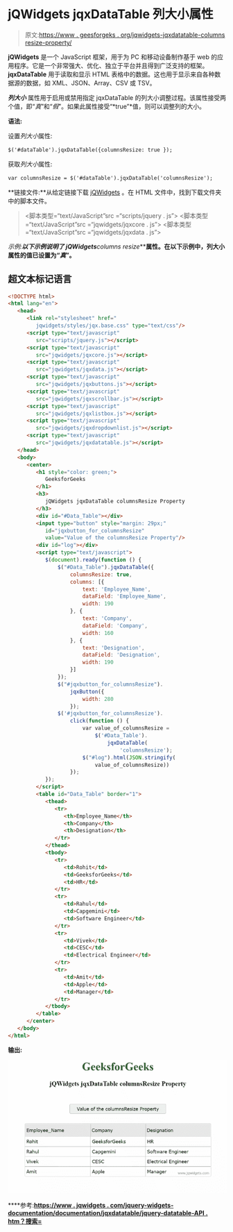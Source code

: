 # jQWidgets jqxDataTable 列大小属性

> 原文:[https://www . geesforgeks . org/jqwidgets-jqxdatatable-columns resize-property/](https://www.geeksforgeeks.org/jqwidgets-jqxdatatable-columnsresize-property/)

**jQWidgets** 是一个 JavaScript 框架，用于为 PC 和移动设备制作基于 web 的应用程序。它是一个非常强大、优化、独立于平台并且得到广泛支持的框架。 **jqxDataTable** 用于读取和显示 HTML 表格中的数据。这也用于显示来自各种数据源的数据，如 XML、JSON、Array、CSV 或 TSV。

***列大小*** 属性用于启用或禁用指定 jqxDataTable 的列大小调整过程。该属性接受两个值，即“*真*”和“*假*”。如果此属性接受“*true”*值，则可以调整列的大小。

**语法:**

设置*列大小*属性:

```html
$('#dataTable').jqxDataTable({columnsResize: true });
```

获取*列大小*属性:

```html
var columnsResize = $('#dataTable').jqxDataTable('columnsResize');
```

**链接文件:**从给定链接下载 [jQWidgets](https://www.jqwidgets.com/download/) 。在 HTML 文件中，找到下载文件夹中的脚本文件。

> <link rel="”stylesheet”" href="”jqwidgets/styles/jqx.base.css”" type="”text/css”">
> <脚本类型=“text/JavaScript”src =“scripts/jquery . js”></script>
> <脚本类型=“text/JavaScript”src =“jqwidgets/jqxcore . js”></script>
> <脚本类型=“text/JavaScript”src =“jqwidgets/jqxdata . js”>

**示例:**以下示例说明了 jQWidgets***columns resize*****属性。在以下示例中，**列大小**属性的值已设置为“*真*”。**

## **超文本标记语言**

```html
<!DOCTYPE html>
<html lang="en">
   <head>
      <link rel="stylesheet" href="
         jqwidgets/styles/jqx.base.css" type="text/css"/>
      <script type="text/javascript" 
         src="scripts/jquery.js"></script>
      <script type="text/javascript" 
         src="jqwidgets/jqxcore.js"></script>
      <script type="text/javascript" 
         src="jqwidgets/jqxdata.js"></script>
      <script type="text/javascript" 
         src="jqwidgets/jqxbuttons.js"></script>
      <script type="text/javascript" 
         src="jqwidgets/jqxscrollbar.js"></script>
      <script type="text/javascript" 
         src="jqwidgets/jqxlistbox.js"></script>
      <script type="text/javascript" 
         src="jqwidgets/jqxdropdownlist.js"></script>
      <script type="text/javascript" 
         src="jqwidgets/jqxdatatable.js"></script>
   </head>
   <body>
      <center>
         <h1 style="color: green;">
            GeeksforGeeks
         </h1>
         <h3>
            jQWidgets jqxDataTable columnsResize Property
         </h3>
         <div id="#Data_Table"></div>
         <input type="button" style="margin: 29px;" 
            id="jqxbutton_for_columnsResize"
            value="Value of the columnsResize Property"/>
         <div id="log"></div>
         <script type="text/javascript">
            $(document).ready(function () {
                $("#Data_Table").jqxDataTable({
                    columnsResize: true,
                    columns: [{
                        text: 'Employee_Name',
                        dataField: 'Employee_Name',
                        width: 190
                    }, {
                        text: 'Company',
                        dataField: 'Company',
                        width: 160
                    }, {
                        text: 'Designation',
                        dataField: 'Designation',
                        width: 190
                    }]
                });
                $("#jqxbutton_for_columnsResize").
                    jqxButton({
                        width: 280
                    });
                $('#jqxbutton_for_columnsResize').
                    click(function () {
                        var value_of_columnsResize =
                            $('#Data_Table').
                                jqxDataTable(
                                    'columnsResize');
                        $("#log").html(JSON.stringify(
                            value_of_columnsResize))
                    });
            });
         </script>
         <table id="Data_Table" border="1">
            <thead>
               <tr>
                  <th>Employee_Name</th>
                  <th>Company</th>
                  <th>Designation</th>
               </tr>
            </thead>
            <tbody>
               <tr>
                  <td>Rohit</td>
                  <td>GeeksforGeeks</td>
                  <td>HR</td>
               </tr>
               <tr>
                  <td>Rahul</td>
                  <td>Capgemini</td>
                  <td>Software Engineer</td>
               </tr>
               <tr>
                  <td>Vivek</td>
                  <td>CESC</td>
                  <td>Electrical Engineer</td>
               </tr>
               <tr>
                  <td>Amit</td>
                  <td>Apple</td>
                  <td>Manager</td>
               </tr>
            </tbody>
         </table>
      </center>
   </body>
</html>
```

****输出:****

**![](img/7db4efda506df09a598a2628af94fc46.png)**

****参考:**[https://www . jqwidgets . com/jquery-widgets-documentation/documentation/jqxdatatable/jquery-datatable-API . htm？搜索=](https://www.jqwidgets.com/jquery-widgets-documentation/documentation/jqxdatatable/jquery-datatable-api.htm?search=)**
